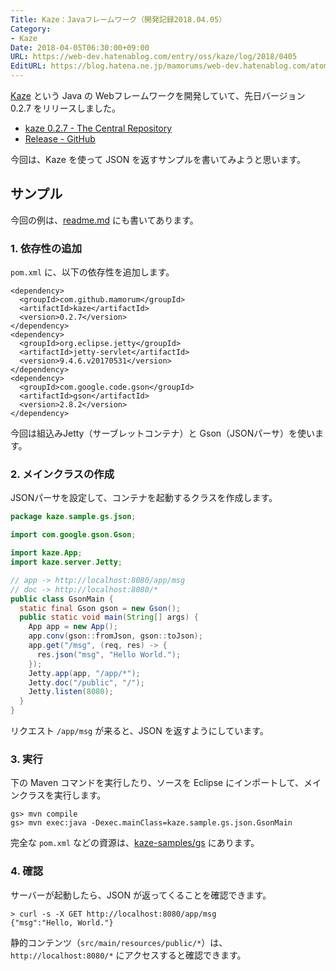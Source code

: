 ```yaml
---
Title: Kaze：Javaフレームワーク（開発記録2018.04.05）
Category:
- Kaze
Date: 2018-04-05T06:30:00+09:00
URL: https://web-dev.hatenablog.com/entry/oss/kaze/log/2018/0405
EditURL: https://blog.hatena.ne.jp/mamorums/web-dev.hatenablog.com/atom/entry/17391345971630701505
---
```


[Kaze](https://github.com/mamorum/kaze) という Java の Webフレームワークを開発していて、先日バージョン 0.2.7 をリリースしました。

- [kaze 0.2.7 - The Central Repository](https://search.maven.org/#artifactdetails%7Ccom.github.mamorum%7Ckaze%7C0.2.7%7Cjar)
- [Release - GitHub](https://github.com/mamorum/kaze/releases/tag/v0.2.7)

今回は、Kaze を使って JSON を返すサンプルを書いてみようと思います。


## サンプル
今回の例は、[readme.md](https://github.com/mamorum/kaze) にも書いてあります。

### 1. 依存性の追加
`pom.xml` に、以下の依存性を追加します。

```
<dependency>
  <groupId>com.github.mamorum</groupId>
  <artifactId>kaze</artifactId>
  <version>0.2.7</version>
</dependency>
<dependency>
  <groupId>org.eclipse.jetty</groupId>
  <artifactId>jetty-servlet</artifactId>
  <version>9.4.6.v20170531</version>
</dependency>
<dependency>
  <groupId>com.google.code.gson</groupId>
  <artifactId>gson</artifactId>
  <version>2.8.2</version>
</dependency>
```

今回は組込みJetty（サーブレットコンテナ）と Gson（JSONパーサ）を使います。


### 2. メインクラスの作成
JSONパーサを設定して、コンテナを起動するクラスを作成します。

```java
package kaze.sample.gs.json;

import com.google.gson.Gson;

import kaze.App;
import kaze.server.Jetty;

// app -> http://localhost:8080/app/msg
// doc -> http://localhost:8080/*
public class GsonMain {
  static final Gson gson = new Gson();
  public static void main(String[] args) {
    App app = new App();
    app.conv(gson::fromJson, gson::toJson);
    app.get("/msg", (req, res) -> {
      res.json("msg", "Hello World.");
    });
    Jetty.app(app, "/app/*");
    Jetty.doc("/public", "/");
    Jetty.listen(8080);
  }
}
```

リクエスト `/app/msg` が来ると、JSON を返すようにしています。


### 3. 実行
下の Maven コマンドを実行したり、ソースを Eclipse にインポートして、メインクラスを実行します。

```
gs> mvn compile
gs> mvn exec:java -Dexec.mainClass=kaze.sample.gs.json.GsonMain
```

完全な `pom.xml` などの資源は、[kaze-samples/gs](https://github.com/mamorum/kaze-samples/tree/master/gs) にあります。


### 4. 確認
サーバーが起動したら、JSON が返ってくることを確認できます。

```
> curl -s -X GET http://localhost:8080/app/msg
{"msg":"Hello, World."}
```

静的コンテンツ（`src/main/resources/public/*`）は、`http://localhost:8080/*` にアクセスすると確認できます。

